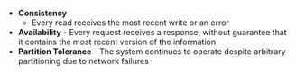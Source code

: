 -  **Consistency** 
	- Every read receives the most recent write or an error
-  **Availability** - Every request receives a response, without guarantee that it contains the most recent version of the information
- **Partition Tolerance** - The system continues to operate despite arbitrary partitioning due to network failures